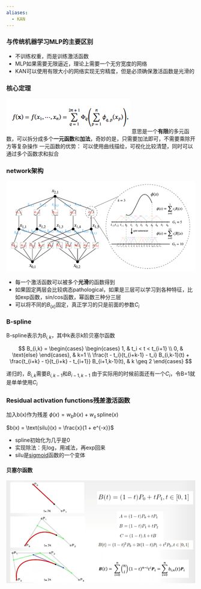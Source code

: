 ```yaml
---
aliases:
  - KAN
---
```

### 与传统机器学习MLP的主要区别
- 不训练权重，而是训练激活函数
- MLP如果需要无限逼近，理论上需要一个无穷宽度的网络
- KAN可以使用有限大小的网络实现无穷精度，但是必须确保激活函数是光滑的

### 核心定理
![../../../pic/Pasted image 20250815173833.png](../../../pic/Pasted%20image%2020250815173833.png)
意思是一个**有限**的多元函数，可以拆分成多个**一元函数**和**加法**，奇妙的是，只需要加法即可，不需要乘除开方等复杂操作
一元函数的优势： 可以使用曲线描绘，可视化比较清楚，同时可以通过多个函数求和拟合

### network架构
![Pasted image 20250815175217.png](../../../pic/Pasted%20image%2020250815175217.png)
- 每一个激活函数可以被多个**光滑**的函数得到
- 如果固定两层会比较病态pathological，如果是三层可以学习到各种特征，比如exp函数，sin/cos函数，幂函数三种分三层
- 可以将不同的$B_(x)$固定，真正学习的只是前面的参数$C_i$

### B-spline
B-spline表示为$B_{i,k}$，其中k表示k阶贝塞尔函数

$$
B_{i,k} = \begin{cases} 
\begin{cases} 
1, & t_i < t < t_{i+1} \\
0, & \text{else}
\end{cases}, & k=1 \\
\frac{t - t_i}{t_{i+k-1} - t_i} B_{i,k-1}(t) + \frac{t_{i+k} - t}{t_{i+k} - t_{i+1}} B_{i+1,k-1}(t), & k \geq 2
\end{cases}
$$

递归的，$B_{i,k}$需要$B_{i,k-1}$和$B_{i-1,k-1}$
由于实际用的时候前面还有一个$C_i$，令B=1就是单单使用$C_i$
### Residual activation functions残差激活函数
加入b(x)作为残差
$\phi(x) = w_b b(x) + w_s \,\text{spline}(x)$

$b(x) = \text{silu}(x) = \frac{x}{1 + e^{-x}}$
- spline初始化为几乎是0
- 实现除法：先log，用减法，再exp回来
- silu是[sigmoid](../名词解释/sigmoid.md)函数的一个变体
#### 贝塞尔函数
![Pasted image 20250818225045.png](../../../pic/Pasted%20image%2020250818225045.png)
